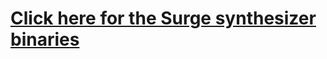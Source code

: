 # [Click here for the Surge synthesizer binaries](https://github.com/surge-synthesizer/releases/releases)
